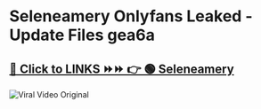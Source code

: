 
 # Seleneamery Onlyfans Leaked - Update Files gea6a

## <h2><a href="https://clipsfans.com/Seleneamery&ref=git">🔗 Click to LINKS ⏩⏩ 👉 🟢 Seleneamery </a></h2>

<a href="https://clipsfans.com/Seleneamery&ref=git" rel="nofollow" data-target="animated-image.originalLink"><img src="https://i.ibb.co.com/xMMVF88/686577567.gif" alt="Viral Video Original" style="max-width: 100%; display: inline-block;" data-target="animated-image.originalImage"></a>

